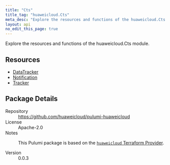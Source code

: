 ```yaml
---
title: "Cts"
title_tag: "huaweicloud.Cts"
meta_desc: "Explore the resources and functions of the huaweicloud.Cts module."
layout: api
no_edit_this_page: true
---
```


<!-- WARNING: this file was generated by Pulumi Docs Generator. -->
<!-- Do not edit by hand unless you're certain you know what you are doing! -->

Explore the resources and functions of the huaweicloud.Cts module.

<h2 id="resources">Resources</h2>
<ul class="api">
    <li><a href="datatracker" title="DataTracker"><span class="api-symbol api-symbol--resource"></span>DataTracker</a></li>
    <li><a href="notification" title="Notification"><span class="api-symbol api-symbol--resource"></span>Notification</a></li>
    <li><a href="tracker" title="Tracker"><span class="api-symbol api-symbol--resource"></span>Tracker</a></li>
</ul>

<h2 id="package-details">Package Details</h2>
<dl class="package-details">
	<dt>Repository</dt>
	<dd><a href="https://github.com/huaweicloud/pulumi-huaweicloud">https://github.com/huaweicloud/pulumi-huaweicloud</a></dd>
	<dt>License</dt>
	<dd>Apache-2.0</dd>
	<dt>Notes</dt>
	<dd><p>This Pulumi package is based on the <a href="https://github.com/huaweicloud/terraform-provider-huaweicloud"><code>huaweicloud</code> Terraform Provider</a>.</p>
</dd>
	<dt>Version</dt>
	<dd>0.0.3</dd>
</dl>

